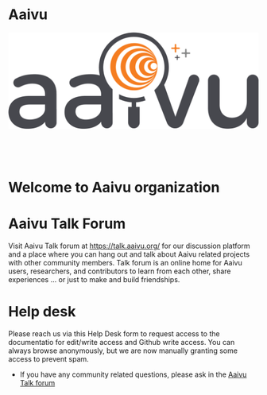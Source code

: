 # Aaivu

<p align="center">
<img src="./images/aaivu.png" alt="envone-ui" align="center" />
</p>


&nbsp;
 
&nbsp;

# Welcome to Aaivu organization


# Aaivu Talk Forum

Visit Aaivu Talk forum at https://talk.aaivu.org/ for our discussion platform and a place where you can hang out and talk about Aaivu related projects with other community members. Talk forum is an online home for Aaivu users, researchers, and contributors to learn from each other, share experiences ... or just to make and build friendships.

# Help desk

Please reach us via this Help Desk form to request access to the documentatio for edit/write access and Github write access. You can always browse anonymously, but we are now manually granting some access to prevent spam.

- If you have any community related questions, please ask in the [Aaivu Talk forum](https://talk.aaivu.org)

